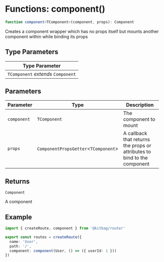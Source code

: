 # Functions: component()

```ts
function component<TComponent>(component, props): Component
```

Creates a component wrapper which has no props itself but mounts another component within while binding its props

## Type Parameters

| Type Parameter |
| ------ |
| `TComponent` *extends* `Component` |

## Parameters

| Parameter | Type | Description |
| ------ | ------ | ------ |
| `component` | `TComponent` | The component to mount |
| `props` | `ComponentPropsGetter`\<`TComponent`\> | A callback that returns the props or attributes to bind to the component |

## Returns

`Component`

A component

## Example

```ts
import { createRoute, component } from '@kitbag/router'

export const routes = createRoute({
  name: 'User',
  path: '/',
  component: component(User, () => ({ userId: 1 }))
})
```
